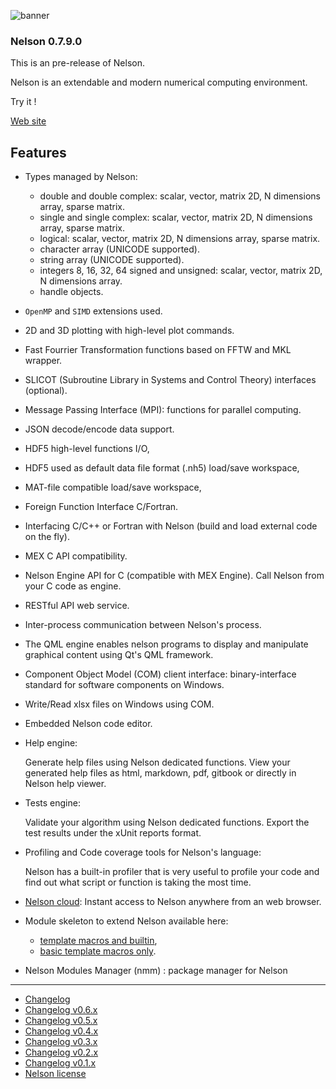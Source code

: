 ![banner](banner_homepage.png)

### Nelson 0.7.9.0

This is an pre-release of Nelson.

Nelson is an extendable and modern numerical computing environment.

Try it !

[Web site](https://nelson-numerical-software.github.io/nelson-website/)

## Features

- Types managed by Nelson:

  - double and double complex: scalar, vector, matrix 2D, N dimensions array, sparse matrix.
  - single and single complex: scalar, vector, matrix 2D, N dimensions array, sparse matrix.
  - logical: scalar, vector, matrix 2D, N dimensions array, sparse matrix.
  - character array (UNICODE supported).
  - string array (UNICODE supported).
  - integers 8, 16, 32, 64 signed and unsigned: scalar, vector, matrix 2D, N dimensions array.
  - handle objects.

- `OpenMP` and `SIMD` extensions used.

- 2D and 3D plotting with high-level plot commands.

- Fast Fourrier Transformation functions based on FFTW and MKL wrapper.

- SLICOT (Subroutine Library in Systems and Control Theory) interfaces (optional).

- Message Passing Interface (MPI): functions for parallel computing.

- JSON decode/encode data support.

- HDF5 high-level functions I/O,

- HDF5 used as default data file format (.nh5) load/save workspace,

- MAT-file compatible load/save workspace,

- Foreign Function Interface C/Fortran.

- Interfacing C/C++ or Fortran with Nelson (build and load external code on the fly).

- MEX C API compatibility.

- Nelson Engine API for C (compatible with MEX Engine). Call Nelson from your C code as engine.

- RESTful API web service.

- Inter-process communication between Nelson's process.

- The QML engine enables nelson programs to display and manipulate graphical content using Qt's QML framework.

- Component Object Model (COM) client interface: binary-interface standard for software components on Windows.

- Write/Read xlsx files on Windows using COM.

- Embedded Nelson code editor.

- Help engine:

  Generate help files using Nelson dedicated functions.
  View your generated help files as html, markdown, pdf, gitbook or directly in Nelson help viewer.

- Tests engine:

  Validate your algorithm using Nelson dedicated functions.
  Export the test results under the xUnit reports format.

- Profiling and Code coverage tools for Nelson's language:

  Nelson has a built-in profiler that is very useful to profile your code and find out what script or function is taking the most time.

- [Nelson cloud](https://www.npmjs.com/package/nelson-cloud):
  Instant access to Nelson anywhere from an web browser.

- Module skeleton to extend Nelson available here:

  - [template macros and builtin](https://github.com/Nelson-numerical-software/module_skeleton),
  - [basic template macros only](https://github.com/Nelson-numerical-software/module_skeleton_basic).

- Nelson Modules Manager (nmm) : package manager for Nelson

---

- [Changelog](./changelogs/CHANGELOG.md)
- [Changelog v0.6.x](./changelogs/CHANGELOG-0.6.x.md)
- [Changelog v0.5.x](./changelogs/CHANGELOG-0.5.x.md)
- [Changelog v0.4.x](./changelogs/CHANGELOG-0.4.x.md)
- [Changelog v0.3.x](./changelogs/CHANGELOG-0.3.x.md)
- [Changelog v0.2.x](./changelogs/CHANGELOG-0.2.x.md)
- [Changelog v0.1.x](./changelogs/CHANGELOG-0.1.x.md)
- [Nelson license](./license/license.md)

